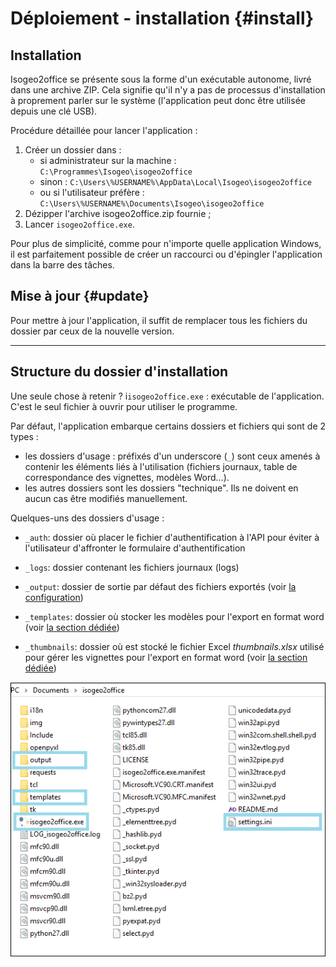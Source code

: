 # Déploiement - installation {#install}

## Installation

Isogeo2office se présente sous la forme d'un exécutable autonome, livré dans une archive ZIP. Cela signifie qu'il n'y a pas de processus d'installation à proprement parler sur le système \(l'application peut donc être utilisée depuis une clé USB\).

Procédure détaillée pour lancer l'application :

1. Créer un dossier dans :
   * si administrateur sur la machine : `C:\Programmes\Isogeo\isogeo2office`
   * sinon : `C:\Users\%USERNAME%\AppData\Local\Isogeo\isogeo2office`
   * ou si l'utilisateur préfère : `C:\Users\%USERNAME%\Documents\Isogeo\isogeo2office`
2. Dézipper l'archive isogeo2office.zip fournie ;
3. Lancer `isogeo2office.exe`.

Pour plus de simplicité, comme pour n'importe quelle application Windows, il est parfaitement possible de créer un raccourci ou d'épingler l'application dans la barre des tâches.

## Mise à jour {#update}

Pour mettre à jour l'application, il suffit de remplacer tous les fichiers du dossier par ceux de la nouvelle version.

---

## Structure du dossier d'installation

Une seule chose à retenir ? i`isogeo2office.exe` : exécutable de l'application. C'est le seul fichier à ouvrir pour utiliser le programme.

Par défaut, l'application embarque certains dossiers et fichiers qui sont de 2 types :

* les dossiers d'usage : préfixés d'un underscore \(`_`\) sont ceux amenés à contenir les éléments liés à l'utilisation \(fichiers journaux, table de correspondance des vignettes, modèles Word...\).
* les autres dossiers sont les dossiers "technique". Ils ne doivent en aucun cas être modifiés manuellement.

Quelques-uns des dossiers d'usage :

* `_auth`: dossier où placer le fichier d'authentification à l'API pour éviter à l'utilisateur d'affronter le formulaire d'authentification
* `_logs`: dossier contenant les fichiers journaux \(logs\)
* `_output`: dossier de sortie par défaut des fichiers exportés \(voir [la configuration](/configuration/configuration/configui.md)\)

* `_templates`: dossier où stocker les modèles pour l'export en format word \(voir [la section dédiée](/exporter/export-word/modele-dexport.md)\)

* `_thumbnails`: dossier où est stocké le fichier Excel _thumbnails.xlsx_ utilisé pour gérer les vignettes pour l'export en format word \(voir [la section dédiée](/exporter/export-word/modele-dexport.md)\)



![&quot;Aperçu du dossier d&apos;installation&quot;](/assets/isogeo2office_install_dir.png)

